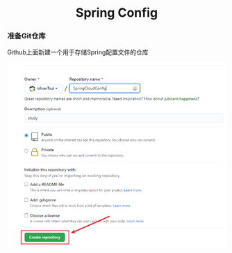 <h1 align="center">Spring Config</h1>

### 准备Git仓库

Github上面新建一个用于存储Spring配置文件的仓库

![image-20210823160047513](https://raw.githubusercontent.com/isIvanTsui/img/master/image-20210823160047513.png)


